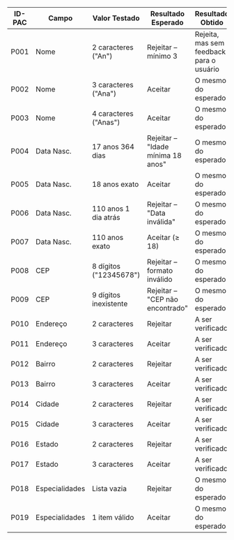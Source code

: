 | ID-PAC | Campo          | Valor Testado          | Resultado Esperado                | Resultado Obtido | Status  |
| ------ | -------------- | ---------------------- | --------------------------------- | ---------------- | ------- |
| P001   | Nome           | 2 caracteres ("An")    | Rejeitar – mínimo 3               | Rejeita, mas sem feedback para o usuário | ⚠ Incompleto |
| P002   | Nome           | 3 caracteres ("Ana")   | Aceitar                           | O mesmo do esperado | ✔️ Passou |
| P003   | Nome           | 4 caracteres ("Anas")  | Aceitar                           | O mesmo do esperado | ✔️ Passou |
| P004   | Data Nasc.     | 17 anos 364 dias       | Rejeitar – "Idade mínima 18 anos" | O mesmo do esperado | ✔️ Passou |
| P005   | Data Nasc.     | 18 anos exato          | Aceitar                           | O mesmo do esperado | ✔️ Passou |
| P006   | Data Nasc.     | 110 anos 1 dia atrás   | Rejeitar – "Data inválida"        | O mesmo do esperado | ✔️ Passou |
| P007   | Data Nasc.     | 110 anos exato         | Aceitar (≥ 18)                    | O mesmo do esperado | ✔️ Passou |
| P008   | CEP            | 8 dígitos ("12345678") | Rejeitar – formato inválido       | O mesmo do esperado | ✔️ Passou |
| P009   | CEP            | 9 dígitos inexistente  | Rejeitar – "CEP não encontrado"   | O mesmo do esperado | ✔️ Passou |
| P010   | Endereço       | 2 caracteres           | Rejeitar                          | A ser verificado | Pending |
| P011   | Endereço       | 3 caracteres           | Aceitar                           | A ser verificado | Pending |
| P012   | Bairro         | 2 caracteres           | Rejeitar                          | A ser verificado | Pending |
| P013   | Bairro         | 3 caracteres           | Aceitar                           | A ser verificado | Pending |
| P014   | Cidade         | 2 caracteres           | Rejeitar                          | A ser verificado | Pending |
| P015   | Cidade         | 3 caracteres           | Aceitar                           | A ser verificado | Pending |
| P016   | Estado         | 2 caracteres           | Rejeitar                          | A ser verificado | Pending |
| P017   | Estado         | 3 caracteres           | Aceitar                           | A ser verificado | Pending |
| P018   | Especialidades | Lista vazia            | Rejeitar                          | O mesmo do esperado | ✔️ Passou |
| P019   | Especialidades | 1 item válido          | Aceitar                           | O mesmo do esperado | ✔️ Passou |
